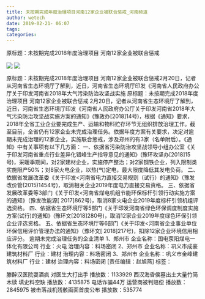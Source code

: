 ```yaml
---
title: 未按期完成年度治理项目河南12家企业被联合惩戒_河南频道
author: wetech
date: 2019-02-21- 06:07
tags: 
categories: 
---
```

原标题：未按期完成2018年度治理项目 河南12家企业被联合惩戒
<!-- more -->
                
<img align="center" border="0" src="http://p1.ifengimg.com/a/2019_08/f4724df189612ae_size239_w640_h417.jpg" />
                
<img align="center" border="0" src="http://p2.ifengimg.com/a/2016/0810/204c433878d5cf9size1_w16_h16.png" />
            
原标题：未按期完成2018年度治理项目 河南12家企业被联合惩戒2月20日，记者从河南省生态环境厅了解到，近日，河南省生态环境厅印发《河南省人民政府办公厅关于印发河南省2018年大气污染防治攻坚战实施
原标题：未按期完成2018年度治理项目 河南12家企业被联合惩戒
2月20日，记者从河南省生态环境厅了解到，近日，河南省生态环境厅印发《河南省人民政府办公厅关于印发河南省2018年大气污染防治攻坚战实施方案的通知》(豫政办[2018]14号)，根据《通知》要求，2018年全省工业企业要完成生产、运输和物料贮存环节无组织排放治理工作。截至目前，全省仍有12家企业未完成治理任务。依据年度方案有关要求，决定对逾期未完成治理的12家企业，实施联合惩戒，涉及郑州的有3家（名单附后）。《通知》中有关事项有以下几方面：
一、依据省污染防治攻坚战领导小组办公室《关于印发河南省重点行业差异化错峰生产指导意见的通知》(豫环攻坚办[2018]15号)，采暖季期间，对2家建材企业，实施停产整治；对2家钢铁企业，列入限制类实施限产50%；对8家火电企业，以热(气)定电，最大限度降低其发电负荷。
二、依据省发展改革委《关于印发<河南省电力直接交易规则（试行）的通知》（豫发改价管(2015)1454号)，取消相关企业2019年度电力直接交易资格。
三、依据省发展改革委等3部门《关于印发<河南省煤电机组节能环保标杆引领行动实施方案的通知》（豫发改能源[ 2017]862号)，取消8家火电企业2019年度标杆引领机组评选资格。
四、依据省生态环境厅等5部门《关于印发河南省绿色环保调度制度实施方案(试行)的通知》(豫环文[2018]280号)，取消12家企业2019年度绿色环保引领企业评选资格。
五、依据省生态环境厅等6部门《关于印发<河南省企业事业单位环保信用评价管理办法的通知》（豫环文[ 2018]217号)，扣除12家企业环境信用相应评分。
逾期未完成治理任务的企业清单
1、郑州市
企业名称：国电荥阳煤电一体化有限公司
行业：火电
治理内容：料场密闭
2、郑州市
企业名称：巩义市成豪建筑材料厂
行业：建材
治理内容：料场密闭
3、郑州市
企业名称：巩义市金峰建筑材料厂
行业：建材
治理内容：料场密闭
[责任编辑：赵旭燕]
标签：
 
             
滕醉汉医院耍酒疯 对医生大打出手
播放数：1133929
西汉海昏侯墓出土大量竹简木牍 填史料空缺
播放数：4135875
电话诈骗44万 运营商被判赔偿
播放数：2845975
被击落战机残骸画面首度公布
播放数：535774
